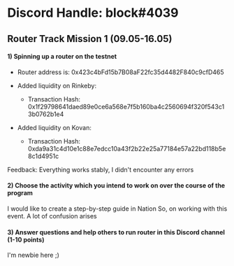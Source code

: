 # Discord Handle: block#4039
## Router Track Mission 1 (09.05-16.05)

#### 1) Spinning up a router on the testnet

   - Router address is: 0x423c4bFd15b7B08aF22fc35d4482F840c9cfD465

   - Added liquidity on Rinkeby: 

        - Transaction Hash: 0x1f29798641daed89e0ce6a568e7f5b160ba4c2560694f320f543c13b0762b1e4
      
   - Added liquidity on Kovan:

        - Transaction Hash: 0xda9a31c4d10e1c88e7edcc10a43f2b22e25a77184e57a22bd118b5e8c1d4951c  
         
       
   Feedback: Everything works stably, I didn't encounter any errors
  

#### 2) Choose the activity which you intend to work on over the course of the program

 I would like to create a step-by-step guide in Nation So, on working with this event. A lot of confusion arises



#### 3) Answer questions and help others to run router in this Discord channel (1-10 points)

I'm newbie here ;)
